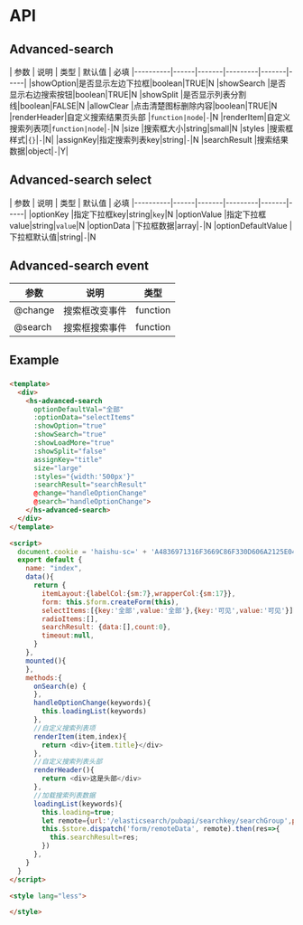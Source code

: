 # API
## Advanced-search

|   参数    |   说明   |   类型 |  默认值  | 必填
|----------|------|-------|---------|-------|-----|
|showOption|是否显示左边下拉框|boolean|TRUE|N
|showSearch     |是否显示右边搜索按钮|boolean|TRUE|N
|showSplit    |是否显示列表分割线|boolean|FALSE|N
|allowClear   |点击清楚图标删除内容|boolean|TRUE|N
|renderHeader|自定义搜索结果页头部          |`function|node`|`-`|N
|renderItem|自定义搜索列表项|`function|node`|`-`|N
|size  |搜索框大小|string|small|N
|styles  |搜索框样式|`{}`|`-`|N|
|assignKey|指定搜索列表key|string|`-`|N
|searchResult   |搜索结果数据|object|`-`|Y|


## Advanced-search select
|   参数    |   说明   |   类型 |  默认值  | 必填
|----------|------|-------|---------|-------|-----|
|optionKey |指定下拉框key|string|`key`|N
|optionValue |指定下拉框value|string|`value`|N
|optionData   |下拉框数据|array|`-`|N
|optionDefaultValue   |下拉框默认值|string|`-`|N

## Advanced-search event
|   参数    |   说明   |   类型
|----------|------|-------|
|@change   |搜索框改变事件|function|`-`|N
|@search   |搜索框搜索事件|function|`-`|N

## Example  
###
```html
<template>
  <div>
    <hs-advanced-search
      optionDefaultVal="全部"
      :optionData="selectItems"
      :showOption="true"
      :showSearch="true"
      :showLoadMore="true"
      :showSplit="false"
      assignKey="title"
      size="large"
      :styles="{width:'500px'}"
      :searchResult="searchResult"
      @change="handleOptionChange"
      @search="handleOptionChange">
    </hs-advanced-search>
  </div>
</template>

<script>
  document.cookie = 'haishu-sc=' + 'A4836971316F3669C86F330D606A2125E0489656391489F87E1C9C90D9F1B8F90FBE54AF034E5B76BFA36AC26FD0A23939B4190CD70246B347469E13289DD6F43D204007734800DF11A57DA6BE0CA5E9';
  export default {
    name: "index",
    data(){
      return {
        itemLayout:{labelCol:{sm:7},wrapperCol:{sm:17}},
        form: this.$form.createForm(this),
        selectItems:[{key:'全部',value:'全部'},{key:'可见',value:'可见'}],
        radioItems:[],
        searchResult: {data:[],count:0},
        timeout:null,
      }
    },
    mounted(){
    },
    methods:{
      onSearch(e) {
      },
      handleOptionChange(keywords){
        this.loadingList(keywords)
      },
      //自定义搜索列表项
      renderItem(item,index){
        return <div>{item.title}</div>
      },
      //自定义搜索列表头部
      renderHeader(){
        return <div>这是头部</div>
      },
      //加载搜索列表数据
      loadingList(keywords){
        this.loading=true;
        let remote={url:'/elasticsearch/pubapi/searchkey/searchGroup',params:{keywords}}
        this.$store.dispatch('form/remoteData', remote).then(res=>{
          this.searchResult=res;
        })
      },
    }
  }
</script>

<style lang="less">

</style>

```

